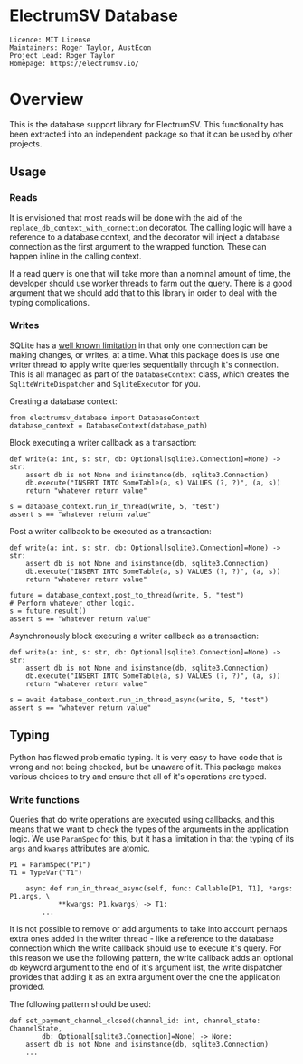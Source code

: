 # ElectrumSV Database

    Licence: MIT License
    Maintainers: Roger Taylor, AustEcon
    Project Lead: Roger Taylor
    Homepage: https://electrumsv.io/


# Overview

This is the database support library for ElectrumSV. This functionality has been extracted into
an independent package so that it can be used by other projects.

## Usage

### Reads

It is envisioned that most reads will be done with the aid of the
`replace_db_context_with_connection` decorator. The calling logic will have a reference to a
database context, and the decorator will inject a database connection as the first argument to
the wrapped function. These can happen inline in the calling context.

If a read query is one that will take more than a nominal amount of time, the developer should
use worker threads to farm out the query. There is a good argument that we should add that to
this library in order to deal with the typing complications.

### Writes

SQLite has a [well known limitation](https://www.sqlite.org/faq.html#q5) in that only one
connection can be making changes, or writes, at a time. What this package does is use one
writer thread to apply write queries sequentially through it's connection. This is all managed
as part of the `DatabaseContext` class, which creates the `SqliteWriteDispatcher` and
`SqliteExecutor` for you.

Creating a database context:

```
from electrumsv_database import DatabaseContext
database_context = DatabaseContext(database_path)
```

Block executing a writer callback as a transaction:

```
def write(a: int, s: str, db: Optional[sqlite3.Connection]=None) -> str:
    assert db is not None and isinstance(db, sqlite3.Connection)
    db.execute("INSERT INTO SomeTable(a, s) VALUES (?, ?)", (a, s))
    return "whatever return value"

s = database_context.run_in_thread(write, 5, "test")
assert s == "whatever return value"
```

Post a writer callback to be executed as a transaction:

```
def write(a: int, s: str, db: Optional[sqlite3.Connection]=None) -> str:
    assert db is not None and isinstance(db, sqlite3.Connection)
    db.execute("INSERT INTO SomeTable(a, s) VALUES (?, ?)", (a, s))
    return "whatever return value"

future = database_context.post_to_thread(write, 5, "test")
# Perform whatever other logic.
s = future.result()
assert s == "whatever return value"
```

Asynchronously block executing a writer callback as a transaction:

```
def write(a: int, s: str, db: Optional[sqlite3.Connection]=None) -> str:
    assert db is not None and isinstance(db, sqlite3.Connection)
    db.execute("INSERT INTO SomeTable(a, s) VALUES (?, ?)", (a, s))
    return "whatever return value"

s = await database_context.run_in_thread_async(write, 5, "test")
assert s == "whatever return value"
```


## Typing

Python has flawed problematic typing. It is very easy to have code that is wrong and not being
checked, but be unaware of it. This package makes various choices to try and ensure that all
of it's operations are typed.

### Write functions

Queries that do write operations are executed using callbacks, and this means that we want to
check the types of the arguments in the application logic. We use `ParamSpec` for this, but it has
a limitation in that the typing of its `args` and `kwargs` attributes are atomic.

```
P1 = ParamSpec("P1")
T1 = TypeVar("T1")

    async def run_in_thread_async(self, func: Callable[P1, T1], *args: P1.args, \
            **kwargs: P1.kwargs) -> T1:
        ...
```

It is not possible to remove or add arguments to take into account perhaps extra ones added in
the writer thread - like a reference to the database connection which the write callback should
use to execute it's query. For this reason we use the following pattern, the write callback
adds an optional `db` keyword argument to the end of it's argument list, the write dispatcher
provides that adding it as an extra argument over the one the application provided.

The following pattern should be used:

```
def set_payment_channel_closed(channel_id: int, channel_state: ChannelState,
        db: Optional[sqlite3.Connection]=None) -> None:
    assert db is not None and isinstance(db, sqlite3.Connection)
    ...
```
